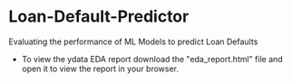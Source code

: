 # Loan-Default-Predictor
Evaluating the performance of ML Models to predict Loan Defaults

* To view the ydata EDA report download the "eda_report.html" file and open it to view the report in your browser.
